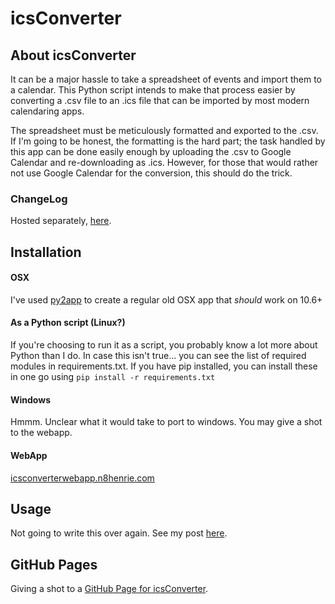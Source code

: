 icsConverter
============

## About icsConverter
It can be a major hassle to take a spreadsheet of events and import them to a calendar. This Python script intends to make that process easier by converting a .csv file to an .ics file that can be imported by most modern calendaring apps.

The spreadsheet must be meticulously formatted and exported to the .csv. If I'm going to be honest, the formatting is the hard part; the task handled by this app can be done easily enough by uploading the .csv to Google Calendar and re-downloading as .ics. However, for those that would rather not use Google Calendar for the conversion, this should do the trick.

### ChangeLog
Hosted separately, [here](https://github.com/n8henrie/icsConverter/blob/master/ChangeLog.md).

## Installation
#### OSX
I've used [py2app](https://pypi.python.org/pypi/py2app/) to create a regular old OSX app that *should* work on 10.6+

#### As a Python script (Linux?)
If you're choosing to run it as a script, you probably know a lot more about Python than I do. In case this isn't true... you can see the list of required modules in requirements.txt. If you have pip installed, you can install these in one go using `pip install -r requirements.txt`

#### Windows
Hmmm. Unclear what it would take to port to windows. You may give a shot to the webapp.

#### WebApp
[icsconverterwebapp.n8henrie.com](http://icsconverterwebapp.n8henrie.com)

## Usage
Not going to write this over again. See my post [here](http://n8henrie.com/2013/05/spreadsheet-to-calendar/).

## GitHub Pages
Giving a shot to a [GitHub Page for icsConverter](http://n8henrie.github.io/icsConverter/).
